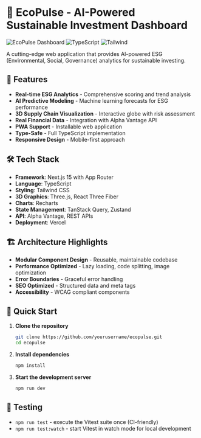 # 🌱 EcoPulse - AI-Powered Sustainable Investment Dashboard

![EcoPulse Dashboard](https://img.shields.io/badge/Next.js-15-black?style=for-the-badge&logo=next.js)
![TypeScript](https://img.shields.io/badge/TypeScript-5-blue?style=for-the-badge&logo=typescript)
![Tailwind](https://img.shields.io/badge/Tailwind-3-38b2ac?style=for-the-badge&logo=tailwind-css)

A cutting-edge web application that provides AI-powered ESG (Environmental, Social, Governance) analytics for sustainable investing.

## 🚀 Features

- **Real-time ESG Analytics** - Comprehensive scoring and trend analysis
- **AI Predictive Modeling** - Machine learning forecasts for ESG performance
- **3D Supply Chain Visualization** - Interactive globe with risk assessment
- **Real Financial Data** - Integration with Alpha Vantage API
- **PWA Support** - Installable web application
- **Type-Safe** - Full TypeScript implementation
- **Responsive Design** - Mobile-first approach

## 🛠 Tech Stack

- **Framework**: Next.js 15 with App Router
- **Language**: TypeScript
- **Styling**: Tailwind CSS
- **3D Graphics**: Three.js, React Three Fiber
- **Charts**: Recharts
- **State Management**: TanStack Query, Zustand
- **API**: Alpha Vantage, REST APIs
- **Deployment**: Vercel

## 🏗 Architecture Highlights

- **Modular Component Design** - Reusable, maintainable codebase
- **Performance Optimized** - Lazy loading, code splitting, image optimization
- **Error Boundaries** - Graceful error handling
- **SEO Optimized** - Structured data and meta tags
- **Accessibility** - WCAG compliant components

## 🚀 Quick Start

1. **Clone the repository**
   ```bash
   git clone https://github.com/yourusername/ecopulse.git
   cd ecopulse
   ```
2. **Install dependencies**
   ```bash
   npm install
   ```
3. **Start the development server**
   ```bash
   npm run dev
   ```

## 🧪 Testing

- `npm run test` - execute the Vitest suite once (CI-friendly)
- `npm run test:watch` - start Vitest in watch mode for local development
